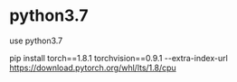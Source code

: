 # python3.7

use python3.7  

pip install torch==1.8.1 torchvision==0.9.1 --extra-index-url https://download.pytorch.org/whl/lts/1.8/cpu 
